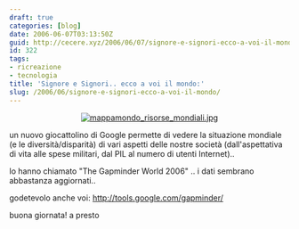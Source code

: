 ```yaml
---
draft: true
categories: [blog]
date: 2006-06-07T03:13:50Z
guid: http://cecere.xyz/2006/06/07/signore-e-signori-ecco-a-voi-il-mondo/
id: 322
tags:
- ricreazione
- tecnologia
title: 'Signore e Signori.. ecco a voi il mondo:'
slug: /2006/06/signore-e-signori-ecco-a-voi-il-mondo/
---
```


<a target="_blank" href="http://tools.google.com/gapminder/"></p> 

<div style="text-align: center">
  <img alt="mappamondo_risorse_mondiali.jpg" id="image321" src="http://cecere.xyz/wp-content/uploads/sites/3/2006/06/mappamondo_risorse_mondiali.jpg" />
</div>

<p>
  </a>
</p>

<p>
  un nuovo giocattolino di Google permette di vedere la situazione mondiale (e le diversità/disparità) di vari aspetti delle nostre società (dall'aspettativa di vita alle spese militari, dal PIL al numero di utenti Internet)..
</p>

<p>
  lo hanno chiamato "The Gapminder World 2006" .. i dati sembrano abbastanza aggiornati..
</p>

<p>
  godetevolo anche voi: <a target="_blank" href="http://tools.google.com/gapminder/">http://tools.google.com/gapminder/</a>
</p>

<p>
  buona giornata! a presto
</p>